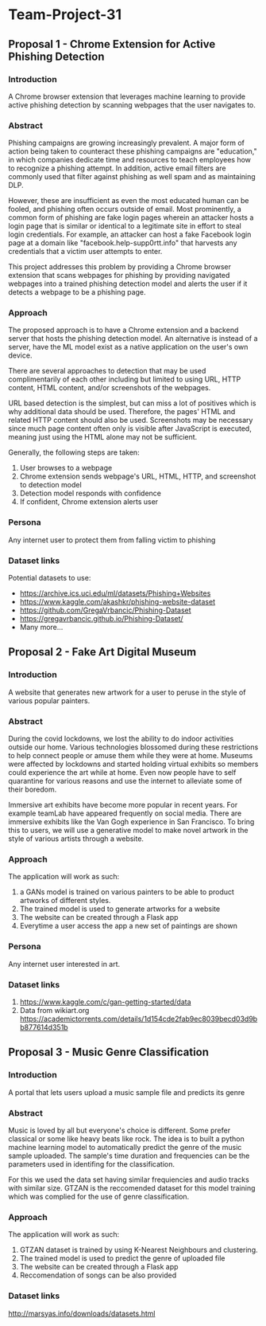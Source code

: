 # Team-Project-31

## Proposal 1 - Chrome Extension for Active Phishing Detection

### Introduction

A Chrome browser extension that leverages machine learning to provide active phishing detection by scanning webpages that the user navigates to.

### Abstract

Phishing campaigns are growing increasingly prevalent. A major form of action being taken to counteract these phishing campaigns are "education," in which companies dedicate time and resources to teach employees how to recognize a phishing attempt. In addition, active email filters are commonly used that filter against phishing as well spam and as maintaining DLP.

However, these are insufficient as even the most educated human can be fooled, and phishing often occurs outside of email. Most prominently, a common form of phishing are fake login pages wherein an attacker hosts a login page that is similar or identical to a legitimate site in effort to steal login credentials. For example, an attacker can host a fake Facebook login page at a domain like "facebook.help-supp0rtt.info" that harvests any credentials that a victim user attempts to enter.

This project addresses this problem by providing a Chrome browser extension that scans webpages for phishing by providing navigated webpages into a trained phishing detection model and alerts the user if it detects a webpage to be a phishing page.

### Approach

The proposed approach is to have a Chrome extension and a backend server that hosts the phishing detection model. An alternative is instead of a server, have the ML model exist as a native application on the user's own device.

There are several approaches to detection that may be used complimentarily of each other including but limited to using URL, HTTP content, HTML content, and/or screenshots of the webpages.

URL based detection is the simplest, but can miss a lot of positives which is why additional data should be used. Therefore, the pages' HTML and related HTTP content should also be used. Screenshots may be necessary since much page content often only is visible after JavaScript is executed, meaning just using the HTML alone may not be sufficient.

Generally, the following steps are taken:
1. User browses to a webpage
2. Chrome extension sends webpage's URL, HTML, HTTP, and screenshot to detection model
3. Detection model responds with confidence
4. If confident, Chrome extension alerts user

### Persona

Any internet user to protect them from falling victim to phishing

### Dataset links

Potential datasets to use:
- https://archive.ics.uci.edu/ml/datasets/Phishing+Websites
- https://www.kaggle.com/akashkr/phishing-website-dataset
- https://github.com/GregaVrbancic/Phishing-Dataset
- https://gregavrbancic.github.io/Phishing-Dataset/
- Many more...



## Proposal 2 - Fake Art Digital Museum

### Introduction

A website that generates new artwork for a user to peruse in the style of various popular painters.

### Abstract

During the covid lockdowns, we lost the ability to do indoor activities outside our home. Various technologies blossomed during these restrictions to help connect people or amuse them while they were at home. Museums were affected by lockdowns and started holding virtual exhibits so members could experience the art while at home. Even now people have to self quarantine for various reasons and use the internet to alleviate some of their boredom.

Immersive art exhibits have become more popular in recent years. For example teamLab have appeared frequently on social media. There are immersive exhibits like the Van Gogh experience in San Francisco. To bring this to users, we will use a generative model to make novel artwork in the style of various artists through a website.

### Approach
The application will work as such:
1. a GANs model is trained on various painters to be able to product artworks of different styles.
2. The trained model is used to generate artworks for a website
3. The website can be created through a Flask app
4. Everytime a user access the app a new set of paintings are shown


### Persona

Any internet user interested in art.

### Dataset links
1. https://www.kaggle.com/c/gan-getting-started/data
2. Data from wikiart.org https://academictorrents.com/details/1d154cde2fab9ec8039becd03d9bb877614d351b

## Proposal 3 - Music Genre Classification

### Introduction
A portal that lets users upload a music sample file and predicts its genre

### Abstract

Music is loved by all but everyone's choice is different. Some prefer classical or some like heavy beats like rock. The idea is to built a python machine learning model to automatically predict the genre of the music sample uploaded. The sample's time duration and frequencies can be the parameters used in identifing for the classification.

For this we used the data set having similar frequiencies and audio tracks with similar size. GTZAN is the reccomended dataset for this model training which was complied for the use of genre classification.

### Approach
The application will work as such:
1. GTZAN dataset is trained by using K-Nearest Neighbours and clustering.
2. The trained model is used to predict the genre of uploaded file
3. The website can be created through a Flask app
4. Reccomendation of songs can be also provided

### Dataset links
http://marsyas.info/downloads/datasets.html
